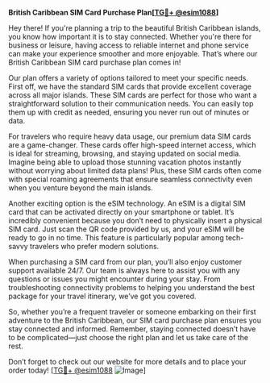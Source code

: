 **British Caribbean SIM Card Purchase Plan[[TG💪+ @esim1088](https://t.me/s/esim1088)]**

Hey there! If you're planning a trip to the beautiful British Caribbean islands, you know how important it is to stay connected. Whether you're there for business or leisure, having access to reliable internet and phone service can make your experience smoother and more enjoyable. That’s where our British Caribbean SIM card purchase plan comes in!

Our plan offers a variety of options tailored to meet your specific needs. First off, we have the standard SIM cards that provide excellent coverage across all major islands. These SIM cards are perfect for those who want a straightforward solution to their communication needs. You can easily top them up with credit as needed, ensuring you never run out of minutes or data.

For travelers who require heavy data usage, our premium data SIM cards are a game-changer. These cards offer high-speed internet access, which is ideal for streaming, browsing, and staying updated on social media. Imagine being able to upload those stunning vacation photos instantly without worrying about limited data plans! Plus, these SIM cards often come with special roaming agreements that ensure seamless connectivity even when you venture beyond the main islands.

Another exciting option is the eSIM technology. An eSIM is a digital SIM card that can be activated directly on your smartphone or tablet. It’s incredibly convenient because you don’t need to physically insert a physical SIM card. Just scan the QR code provided by us, and your eSIM will be ready to go in no time. This feature is particularly popular among tech-savvy travelers who prefer modern solutions.

When purchasing a SIM card from our plan, you’ll also enjoy customer support available 24/7. Our team is always here to assist you with any questions or issues you might encounter during your stay. From troubleshooting connectivity problems to helping you understand the best package for your travel itinerary, we’ve got you covered.

So, whether you’re a frequent traveler or someone embarking on their first adventure to the British Caribbean, our SIM card purchase plan ensures you stay connected and informed. Remember, staying connected doesn’t have to be complicated—just choose the right plan and let us take care of the rest.

Don’t forget to check out our website for more details and to place your order today! [[TG💪+ @esim1088](https://t.me/s/esim1088) ![Image](https://i.postimg.cc/Y0z9fWf4/image.png)]